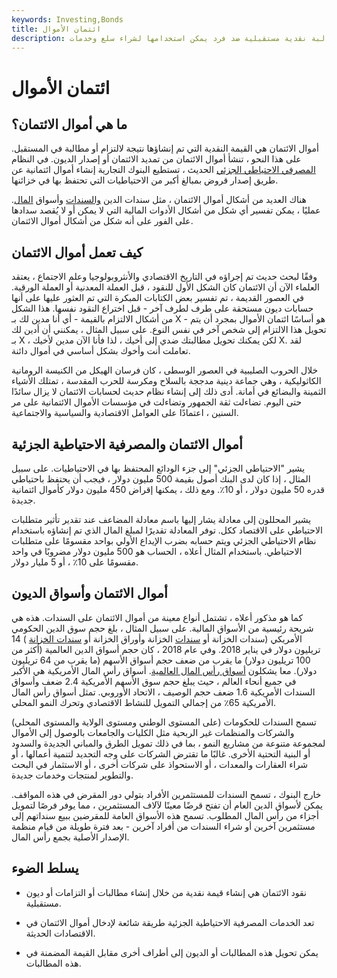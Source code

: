 ```yaml
---
keywords: Investing,Bonds
title: ائتمان الأموال
description: أموال الائتمان هي القيمة التي تنشأ من أي مطالبة نقدية مستقبلية ضد فرد يمكن استخدامها لشراء سلع وخدمات.
---
```


# ائتمان الأموال
## ما هي أموال الائتمان؟

أموال الائتمان هي القيمة النقدية التي تم إنشاؤها نتيجة لالتزام أو مطالبة في المستقبل. على هذا النحو ، تنشأ أموال الائتمان من تمديد الائتمان أو إصدار الديون. في النظام [المصرفي الاحتياطي الجزئي](/fractionalreservebanking) الحديث ، تستطيع البنوك التجارية إنشاء أموال ائتمانية عن طريق إصدار قروض بمبالغ أكبر من الاحتياطيات التي تحتفظ بها في خزائنها.

هناك العديد من أشكال أموال الائتمان ، مثل سندات الدين [والسندات](/bond) وأسواق [المال](/moneymarketaccount). عمليًا ، يمكن تفسير أي شكل من أشكال الأدوات المالية التي لا يمكن أو لا يُقصد سدادها على الفور على أنه شكل من أشكال أموال الائتمان.

## كيف تعمل أموال الائتمان

وفقًا لبحث حديث تم إجراؤه في التاريخ الاقتصادي والأنثروبولوجيا وعلم الاجتماع ، يعتقد العلماء الآن أن الائتمان كان الشكل الأول للنقود ، قبل العملة المعدنية أو العملة الورقية. في العصور القديمة ، تم تفسير بعض الكتابات المبكرة التي تم العثور عليها على أنها حسابات ديون مستحقة على طرف لطرف آخر - قبل اختراع النقود نفسها. هذا الشكل من أشكال الالتزام بالقيمة - أي أنا مدين لك بـ X - هو أساسًا ائتمان الأموال بمجرد أن يتم تحويل هذا الالتزام إلى شخص آخر في نفس النوع. على سبيل المثال ، يمكنني أن أدين لك بـ X ، لكن يمكنك تحويل مطالبتك ضدي إلى أخيك ، لذا فأنا الآن مدين لأخيك X. لقد تعاملت أنت وأخوك بشكل أساسي في أموال دائنة.

خلال الحروب الصليبية في العصور الوسطى ، كان فرسان الهيكل من الكنيسة الرومانية الكاثوليكية ، وهي جماعة دينية مدججة بالسلاح ومكرسة للحرب المقدسة ، تمتلك الأشياء الثمينة والبضائع في أمانة. أدى ذلك إلى إنشاء نظام حديث لحسابات الائتمان لا يزال سائدًا حتى اليوم. تضاءلت ثقة الجمهور وتضاءلت في مؤسسات الأموال الائتمانية على مر السنين ، اعتمادًا على العوامل الاقتصادية والسياسية والاجتماعية.

## أموال الائتمان والمصرفية الاحتياطية الجزئية

يشير "الاحتياطي الجزئي" إلى جزء الودائع المحتفظ بها في الاحتياطيات. على سبيل المثال ، إذا كان لدى البنك أصول بقيمة 500 مليون دولار ، فيجب أن يحتفظ باحتياطي قدره 50 مليون دولار ، أو 10٪. ومع ذلك ، يمكنها إقراض 450 مليون دولار كأموال ائتمانية جديدة.

يشير المحللون إلى معادلة يشار إليها باسم معادلة المضاعف عند تقدير تأثير متطلبات الاحتياطي على الاقتصاد ككل. توفر المعادلة تقديرًا لمبلغ المال الذي تم إنشاؤه باستخدام نظام الاحتياطي الجزئي ويتم حسابه بضرب الإيداع الأولي بواحد مقسومًا على متطلبات الاحتياطي. باستخدام المثال أعلاه ، الحساب هو 500 مليون دولار مضروبًا في واحد مقسومًا على 10٪ ، أو 5 مليار دولار.

## أموال الائتمان وأسواق الديون

كما هو مذكور أعلاه ، تشتمل أنواع معينة من أموال الائتمان على السندات. هذه هي شريحة رئيسية من الأسواق المالية. على سبيل المثال ، بلغ حجم سوق الدين الحكومي الأمريكي (سندات الخزانة أو [سندات](/treasurybond) الخزانة وأوراق الخزانة أو [سندات الخزانة](/10-yeartreasury) ) 14 تريليون دولار في يناير 2018. وفي عام 2018 ، كان حجم أسواق الدين العالمية (أكثر من 100 تريليون دولار) ما يقرب من ضعف حجم أسواق الأسهم (ما يقرب من 64 تريليون دولار). معا يشكلون [أسواق رأس المال العالمية](/capitalmarkets). أسواق رأس المال الأمريكية هي الأكبر في جميع أنحاء العالم ، حيث يبلغ حجم سوق الأسهم الأمريكية 2.4 ضعف وأسواق السندات الأمريكية 1.6 ضعف حجم الوصيف ، الاتحاد الأوروبي. تمثل أسواق رأس المال الأمريكية 65٪ من إجمالي التمويل للنشاط الاقتصادي وتحرك النمو المحلي.

تسمح السندات للحكومات (على المستوى الوطني ومستوى الولاية والمستوى المحلي) والشركات والمنظمات غير الربحية مثل الكليات والجامعات بالوصول إلى الأموال لمجموعة متنوعة من مشاريع النمو ، بما في ذلك تمويل الطرق والمباني الجديدة والسدود أو البنية التحتية الأخرى. غالبًا ما تقترض الشركات على وجه التحديد لتنمية أعمالها ، أو شراء العقارات والمعدات ، أو الاستحواذ على شركات أخرى ، أو الاستثمار في البحث والتطوير لمنتجات وخدمات جديدة.

خارج البنوك ، تسمح السندات للمستثمرين الأفراد بتولي دور المقرض في هذه المواقف. يمكن لأسواق الدين العام أن تفتح قرضًا معينًا لآلاف المستثمرين ، مما يوفر فرصًا لتمويل أجزاء من رأس المال المطلوب. تسمح هذه الأسواق العامة للمقرضين ببيع سنداتهم إلى مستثمرين آخرين أو شراء السندات من أفراد آخرين - بعد فترة طويلة من قيام منظمة الإصدار الأصلية بجمع رأس المال.

## يسلط الضوء

- نقود الائتمان هي إنشاء قيمة نقدية من خلال إنشاء مطالبات أو التزامات أو ديون مستقبلية.

- تعد الخدمات المصرفية الاحتياطية الجزئية طريقة شائعة لإدخال أموال الائتمان في الاقتصادات الحديثة.

- يمكن تحويل هذه المطالبات أو الديون إلى أطراف أخرى مقابل القيمة المضمنة في هذه المطالبات.

